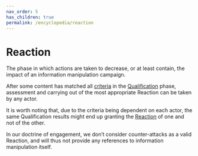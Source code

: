 ```yaml
---
nav_order: 5
has_children: true
permalink: /encyclopedia/reaction
---
```


# Reaction

The phase in which actions are taken to decrease, or at least contain, the impact of an information manipulation campaign.

After some content has matched all [criteria](/encyclopedia#-to-make-it-easier-to-share-and-collaborate-with-others-who-share-your-aim-you-first-have-to-determine-the-criteria-that-guide-your-action) in the [Qualification](/encyclopedia/qualification) phase, assessment and carrying out of the most appropriate Reaction can be taken by any actor.

It is worth noting that, due to the criteria being dependent on each actor, the same Qualification results might end up granting the [Reaction](/encyclopedia/reaction) of one and not of the other.

In our doctrine of engagement, we don’t consider counter-attacks as a valid Reaction, and will thus not provide any references to information manipulation itself.
